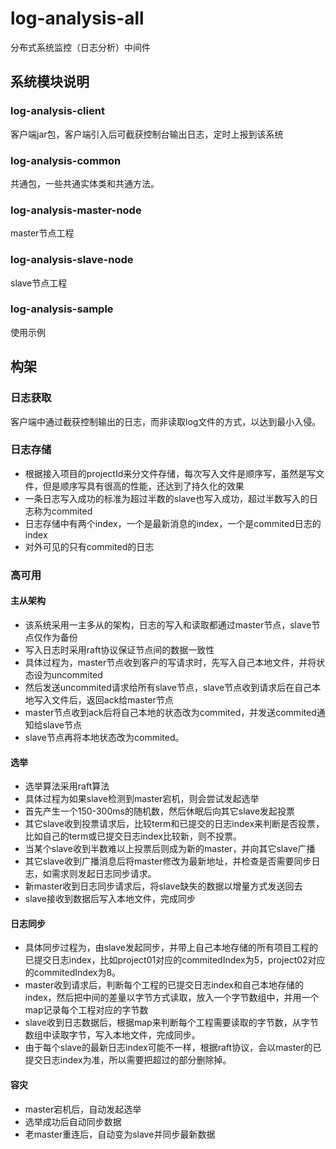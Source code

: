 # log-analysis-all
 分布式系统监控（日志分析）中间件
## 系统模块说明
### log-analysis-client
客户端jar包，客户端引入后可截获控制台输出日志，定时上报到该系统
### log-analysis-common
共通包，一些共通实体类和共通方法。
### log-analysis-master-node
master节点工程
### log-analysis-slave-node
slave节点工程
### log-analysis-sample
使用示例

## 构架
### 日志获取
客户端中通过截获控制输出的日志，而非读取log文件的方式，以达到最小入侵。
### 日志存储
* 根据接入项目的projectId来分文件存储，每次写入文件是顺序写，虽然是写文件，但是顺序写具有很高的性能，还达到了持久化的效果
* 一条日志写入成功的标准为超过半数的slave也写入成功，超过半数写入的日志称为commited
* 日志存储中有两个index，一个是最新消息的index，一个是commited日志的index
* 对外可见的只有commited的日志
### 高可用
#### 主从架构
* 该系统采用一主多从的架构，日志的写入和读取都通过master节点，slave节点仅作为备份
* 写入日志时采用raft协议保证节点间的数据一致性
* 具体过程为，master节点收到客户的写请求时，先写入自己本地文件，并将状态设为uncommited
* 然后发送uncommited请求给所有slave节点，slave节点收到请求后在自己本地写入文件后，返回ack给master节点
* master节点收到ack后将自己本地的状态改为commited，并发送commited通知给slave节点
* slave节点再将本地状态改为commited。

#### 选举
* 选举算法采用raft算法
* 具体过程为如果slave检测到master宕机，则会尝试发起选举
* 首先产生一个150-300ms的随机数，然后休眠后向其它slave发起投票
* 其它slave收到投票请求后，比较term和已提交的日志index来判断是否投票，比如自己的term或已提交日志index比较新，则不投票。
* 当某个slave收到半数难以上投票后则成为新的master，并向其它slave广播
* 其它slave收到广播消息后将master修改为最新地址，并检查是否需要同步日志，如需求则发起日志同步请求。
* 新master收到日志同步请求后，将slave缺失的数据以增量方式发送回去
* slave接收到数据后写入本地文件，完成同步

#### 日志同步
* 具体同步过程为，由slave发起同步，并带上自己本地存储的所有项目工程的已提交日志index，比如project01对应的commitedIndex为5，project02对应的commitedIndex为8。
* master收到请求后，判断每个工程的已提交日志index和自己本地存储的index，然后把中间的差量以字节方式读取，放入一个字节数组中，并用一个map记录每个工程对应的字节数
* slave收到日志数据后，根据map来判断每个工程需要读取的字节数，从字节数组中读取字节，写入本地文件，完成同步。
* 由于每个slave的最新日志index可能不一样，根据raft协议，会以master的已提交日志index为准，所以需要把超过的部分删除掉。

#### 容灾
* master宕机后，自动发起选举
* 选举成功后自动同步数据
* 老master重连后，自动变为slave并同步最新数据